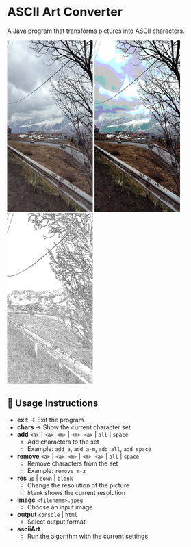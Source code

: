 # ASCII Art Converter

A Java program that transforms pictures into ASCII characters.  

<p float="left">
  <img src="images/image.jpeg" width="200" height="400"/>
  <img src="images/quantized.jpeg" width="200" height="400"/>
  <img src="images/blured.jpeg" width="200" height="400"/>
</p>

## 📖 Usage Instructions

- **exit** → Exit the program  
- **chars** → Show the current character set  
- **add** `<a>` | `<a>-<m>` | `<m>-<a>` | `all` | `space`  
  - Add characters to the set  
  - Example: `add a`, `add a-m`, `add all`, `add space`  
- **remove** `<a>` | `<a>-<m>` | `<m>-<a>` | `all` | `space`  
  - Remove characters from the set  
  - Example: `remove m-z`  
- **res** `up` | `down` | `blank`  
  - Change the resolution of the picture  
  - `blank` shows the current resolution  
- **image** `<filename>.jpeg`  
  - Choose an input image  
- **output** `console` | `html`  
  - Select output format  
- **asciiArt**  
  - Run the algorithm with the current settings 

